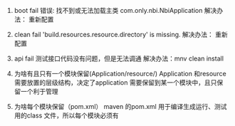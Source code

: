 1. boot fail
错误: 找不到或无法加载主类 com.only.nbi.NbiApplication
解决办法：<resources> 重新配置
2. clean fail
'build.resources.resource.directory' is missing.
解决办法：<resources> 重新配置

3. api fail
测试接口代码没有问题，但是无法调通
解决办法：mnv clean install

4. 为啥有且只有一个模块保留(Application/resource/)
Application 和resource 需要放置的层级结构，决定了application 需要保留到某一个模块中，且只保留一个利于管理
5. 为啥每个模块保留（pom.xml）
maven 的pom.xml 用于编译生成运行、测试用的class 文件，所以每个模块必须有






